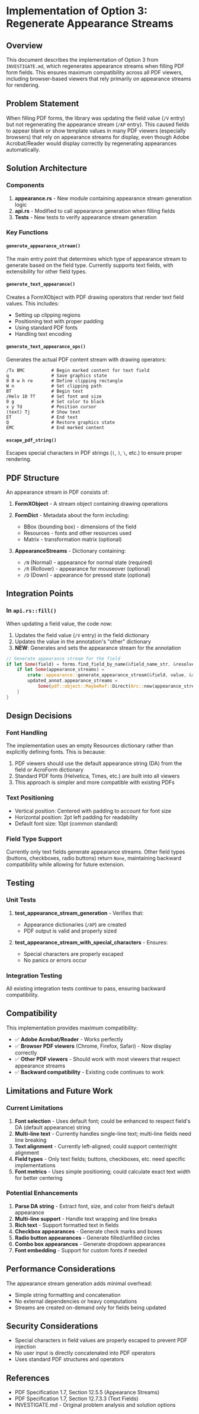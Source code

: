 # Implementation of Option 3: Regenerate Appearance Streams

## Overview

This document describes the implementation of Option 3 from `INVESTIGATE.md`, which regenerates appearance streams when filling PDF form fields. This ensures maximum compatibility across all PDF viewers, including browser-based viewers that rely primarily on appearance streams for rendering.

## Problem Statement

When filling PDF forms, the library was updating the field value (`/V` entry) but not regenerating the appearance stream (`/AP` entry). This caused fields to appear blank or show template values in many PDF viewers (especially browsers) that rely on appearance streams for display, even though Adobe Acrobat/Reader would display correctly by regenerating appearances automatically.

## Solution Architecture

### Components

1. **appearance.rs** - New module containing appearance stream generation logic
2. **api.rs** - Modified to call appearance generation when filling fields
3. **Tests** - New tests to verify appearance stream generation

### Key Functions

#### `generate_appearance_stream()`
The main entry point that determines which type of appearance stream to generate based on the field type. Currently supports text fields, with extensibility for other field types.

#### `generate_text_appearance()`
Creates a FormXObject with PDF drawing operators that render text field values. This includes:
- Setting up clipping regions
- Positioning text with proper padding
- Using standard PDF fonts
- Handling text encoding

#### `generate_text_appearance_ops()`
Generates the actual PDF content stream with drawing operators:
```
/Tx BMC          # Begin marked content for text field
q                # Save graphics state
0 0 w h re       # Define clipping rectangle
W n              # Set clipping path
BT               # Begin text
/Helv 10 Tf      # Set font and size
0 g              # Set color to black
x y Td           # Position cursor
(text) Tj        # Show text
ET               # End text
Q                # Restore graphics state
EMC              # End marked content
```

#### `escape_pdf_string()`
Escapes special characters in PDF strings (`(`, `)`, `\`, etc.) to ensure proper rendering.

## PDF Structure

An appearance stream in PDF consists of:

1. **FormXObject** - A stream object containing drawing operations
2. **FormDict** - Metadata about the form including:
   - BBox (bounding box) - dimensions of the field
   - Resources - fonts and other resources used
   - Matrix - transformation matrix (optional)

3. **AppearanceStreams** - Dictionary containing:
   - `/N` (Normal) - appearance for normal state (required)
   - `/R` (Rollover) - appearance for mouseover (optional)
   - `/D` (Down) - appearance for pressed state (optional)

## Integration Points

### In `api.rs::fill()`

When updating a field value, the code now:

1. Updates the field value (`/V` entry) in the field dictionary
2. Updates the value in the annotation's "other" dictionary
3. **NEW**: Generates and sets the appearance stream for the annotation

```rust
// Generate appearance stream for the field
if let Some(field) = forms.find_field_by_name(&field_name_str, &resolver)? {
    if let Some(appearance_streams) = 
        crate::appearance::generate_appearance_stream(&field, value, &resolver)? {
        updated_annot.appearance_streams = 
            Some(pdf::object::MaybeRef::Direct(Arc::new(appearance_streams)));
    }
}
```

## Design Decisions

### Font Handling

The implementation uses an empty Resources dictionary rather than explicitly defining fonts. This is because:
1. PDF viewers should use the default appearance string (DA) from the field or AcroForm dictionary
2. Standard PDF fonts (Helvetica, Times, etc.) are built into all viewers
3. This approach is simpler and more compatible with existing PDFs

### Text Positioning

- Vertical position: Centered with padding to account for font size
- Horizontal position: 2pt left padding for readability
- Default font size: 10pt (common standard)

### Field Type Support

Currently only text fields generate appearance streams. Other field types (buttons, checkboxes, radio buttons) return `None`, maintaining backward compatibility while allowing for future extension.

## Testing

### Unit Tests

1. **test_appearance_stream_generation** - Verifies that:
   - Appearance dictionaries (`/AP`) are created
   - PDF output is valid and properly sized

2. **test_appearance_stream_with_special_characters** - Ensures:
   - Special characters are properly escaped
   - No panics or errors occur

### Integration Testing

All existing integration tests continue to pass, ensuring backward compatibility.

## Compatibility

This implementation provides maximum compatibility:

- ✅ **Adobe Acrobat/Reader** - Works perfectly
- ✅ **Browser PDF viewers** (Chrome, Firefox, Safari) - Now display correctly
- ✅ **Other PDF viewers** - Should work with most viewers that respect appearance streams
- ✅ **Backward compatibility** - Existing code continues to work

## Limitations and Future Work

### Current Limitations

1. **Font selection** - Uses default font; could be enhanced to respect field's DA (default appearance) string
2. **Multi-line text** - Currently handles single-line text; multi-line fields need line breaking
3. **Text alignment** - Currently left-aligned; could support center/right alignment
4. **Field types** - Only text fields; buttons, checkboxes, etc. need specific implementations
5. **Font metrics** - Uses simple positioning; could calculate exact text width for better centering

### Potential Enhancements

1. **Parse DA string** - Extract font, size, and color from field's default appearance
2. **Multi-line support** - Handle text wrapping and line breaks
3. **Rich text** - Support formatted text in fields
4. **Checkbox appearances** - Generate check marks and boxes
5. **Radio button appearances** - Generate filled/unfilled circles
6. **Combo box appearances** - Generate dropdown appearances
7. **Font embedding** - Support for custom fonts if needed

## Performance Considerations

The appearance stream generation adds minimal overhead:
- Simple string formatting and concatenation
- No external dependencies or heavy computations
- Streams are created on-demand only for fields being updated

## Security Considerations

- Special characters in field values are properly escaped to prevent PDF injection
- No user input is directly concatenated into PDF operators
- Uses standard PDF structures and operators

## References

- PDF Specification 1.7, Section 12.5.5 (Appearance Streams)
- PDF Specification 1.7, Section 12.7.3.3 (Text Fields)
- INVESTIGATE.md - Original problem analysis and solution options
